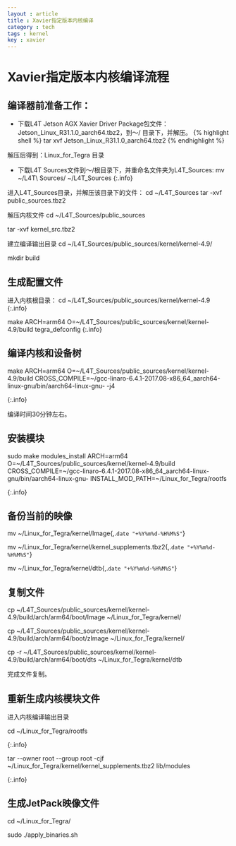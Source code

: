 ```yaml
---
layout : article 
title : Xavier指定版本内核编译
category : tech 
tags : kernel 
key : xavier
---
```

# Xavier指定版本内核编译流程
## 编译器前准备工作：
* 下载L4T Jetson AGX Xavier Driver Package包文件：Jetson_Linux_R31.1.0_aarch64.tbz2，到～/ 目录下，并解压。
{% highlight shell %}
tar xvf Jetson_Linux_R31.1.0_aarch64.tbz2
{% endhighlight %}


解压后得到：Linux_for_Tegra 目录

* 下载L4T Sources文件到～/根目录下，并重命名文件夹为L4T_Sources:
mv ~/L4T\ Sources/ ~/L4T_Sources
{:.info}

进入L4T_Sources目录，并解压该目录下的文件：
cd ~/L4T_Sources
tar -xvf public_sources.tbz2

解压内核文件
cd ~/L4T_Sources/public_sources

tar -xvf kernel_src.tbz2

建立编译输出目录
cd ~/L4T_Sources/public_sources/kernel/kernel-4.9/

mkdir build


## 生成配置文件
进入内核根目录：
cd ~/L4T_Sources/public_sources/kernel/kernel-4.9
{:.info}

make ARCH=arm64 O=~/L4T_Sources/public_sources/kernel/kernel-4.9/build tegra_defconfig
{:.info}

## 编译内核和设备树
make ARCH=arm64 O=~/L4T_Sources/public_sources/kernel/kernel-4.9/build CROSS_COMPILE=~/gcc-linaro-6.4.1-2017.08-x86_64_aarch64-linux-gnu/bin/aarch64-linux-gnu- -j4

{:.info}

编译时间30分钟左右。

## 安装模块
sudo make modules_install ARCH=arm64 O=~/L4T_Sources/public_sources/kernel/kernel-4.9/build CROSS_COMPILE=~/gcc-linaro-6.4.1-2017.08-x86_64_aarch64-linux-gnu/bin/aarch64-linux-gnu- INSTALL_MOD_PATH=~/Linux_for_Tegra/rootfs

{:.info}

## 备份当前的映像
mv ~/Linux_for_Tegra/kernel/Image{,.`date "+%Y%m%d-%H%M%S"`}

 mv ~/Linux_for_Tegra/kernel/kernel_supplements.tbz2{,.`date "+%Y%m%d-%H%M%S"`}


 mv ~/Linux_for_Tegra/kernel/dtb{,.`date "+%Y%m%d-%H%M%S"`}
## 复制文件

cp ~/L4T_Sources/public_sources/kernel/kernel-4.9/build/arch/arm64/boot/Image ~/Linux_for_Tegra/kernel/

cp ~/L4T_Sources/public_sources/kernel/kernel-4.9/build/arch/arm64/boot/zImage ~/Linux_for_Tegra/kernel/

cp -r ~/L4T_Sources/public_sources/kernel/kernel-4.9/build/arch/arm64/boot/dts ~/Linux_for_Tegra/kernel/dtb



完成文件复制。

## 重新生成内核模块文件
进入内核编译输出目录

cd ~/Linux_for_Tegra/rootfs

{:.info}

tar --owner root --group root -cjf ~/Linux_for_Tegra/kernel/kernel_supplements.tbz2 lib/modules

{:.info}

## 生成JetPack映像文件
cd ~/Linux_for_Tegra/

sudo ./apply_binaries.sh
